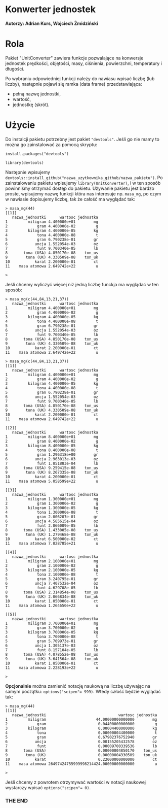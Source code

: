 # Konwerter jednostek 
**Autorzy: 
Adrian Kurs, 
Wojciech Żmidziński**

# Rola

Pakiet "UnitConverter" zawiera funkcje pozwalające na konwersje jednostek prędkości, objętości, masy, ciśnienia, powierzchni, temperatury i długości.

Po wybraniu odpowiedniej funkcji należy do nawiasu wpisać liczbę (lub liczby), następnie pojawi się ramka (data frame) przedstawiająca: 
- pełną nazwę jednostki, 
- wartość, 
- jednostkę (skrót).

# Użycie

Do instalcji pakietu potrzebny jest pakiet `"devtools"`. Jeśli go nie mamy to można go zainstalować za pomocą skryptu:

`install.packages("devtools")`

`library(devtools)` 

Następnie wpisujemy `devtools::install_github("nazwa_uzytkownika_github/nazwa_pakietu")`. Po zainstalowaniu pakietu wpisujemy `library(UnitConverter)`, i w ten sposób powinniśmy otrzymać dostęp do pakietu. Używanie pakietu jest bardzo proste, wpisujemy nazwę funkcji która nas interesuje np. `masa_mg`, po czym w nawiasie dopisujemy liczbę, tak że całość ma wyglądać tak: 
```
> masa_mg(44)
[[1]]
   nazwa_jednostki      wartosc jednostka
1         miligram 4.400000e+01        mg
2             gram 4.400000e-02         g
3         kilogram 4.400000e-05        kg
4             tona 4.400000e-08         t
5             gran 6.790238e-01        gr
6            uncja 1.552054e-03        oz
7             funt 9.700340e-05        lb
8       tona (USA) 4.850170e-08    ton_us
9        tona (UK) 4.330509e-08    ton_uk
10           karat 2.200000e-01        ct
11    masa atomowa 2.649742e+22         u

>
```
Jeśli chcemy wyliczyć więcej niż jedną liczbę funckja ma wyglądać w ten sposób: 
```
> masa_mg(c(44,84,13,21,37))
   nazwa_jednostki      wartosc jednostka
1         miligram 4.400000e+01        mg
2             gram 4.400000e-02         g
3         kilogram 4.400000e-05        kg
4             tona 4.400000e-08         t
5             gran 6.790238e-01        gr
6            uncja 1.552054e-03        oz
7             funt 9.700340e-05        lb
8       tona (USA) 4.850170e-08    ton_us
9        tona (UK) 4.330509e-08    ton_uk
10           karat 2.200000e-01        ct
11    masa atomowa 2.649742e+22         u

> masa_mg(c(44,84,13,21,37))
[[1]]
   nazwa_jednostki      wartosc jednostka
1         miligram 4.400000e+01        mg
2             gram 4.400000e-02         g
3         kilogram 4.400000e-05        kg
4             tona 4.400000e-08         t
5             gran 6.790238e-01        gr
6            uncja 1.552054e-03        oz
7             funt 9.700340e-05        lb
8       tona (USA) 4.850170e-08    ton_us
9        tona (UK) 4.330509e-08    ton_uk
10           karat 2.200000e-01        ct
11    masa atomowa 2.649742e+22         u

[[2]]
   nazwa_jednostki      wartosc jednostka
1         miligram 8.400000e+01        mg
2             gram 8.400000e-02         g
3         kilogram 8.400000e-05        kg
4             tona 8.400000e-08         t
5             gran 1.296318e+00        gr
6            uncja 2.963013e-03        oz
7             funt 1.851883e-04        lb
8       tona (USA) 9.259415e-08    ton_us
9        tona (UK) 8.267335e-08    ton_uk
10           karat 4.200000e-01        ct
11    masa atomowa 5.058599e+22         u

[[3]]
   nazwa_jednostki      wartosc jednostka
1         miligram 1.300000e+01        mg
2             gram 1.300000e-02         g
3         kilogram 1.300000e-05        kg
4             tona 1.300000e-08         t
5             gran 2.006207e-01        gr
6            uncja 4.585615e-04        oz
7             funt 2.866009e-05        lb
8       tona (USA) 1.433005e-08    ton_us
9        tona (UK) 1.279468e-08    ton_uk
10           karat 6.500000e-02        ct
11    masa atomowa 7.828785e+21         u

[[4]]
   nazwa_jednostki      wartosc jednostka
1         miligram 2.100000e+01        mg
2             gram 2.100000e-02         g
3         kilogram 2.100000e-05        kg
4             tona 2.100000e-08         t
5             gran 3.240795e-01        gr
6            uncja 7.407532e-04        oz
7             funt 4.629708e-05        lb
8       tona (USA) 2.314854e-08    ton_us
9        tona (UK) 2.066834e-08    ton_uk
10           karat 1.050000e-01        ct
11    masa atomowa 1.264650e+22         u

[[5]]
   nazwa_jednostki      wartosc jednostka
1         miligram 3.700000e+01        mg
2             gram 3.700000e-02         g
3         kilogram 3.700000e-05        kg
4             tona 3.700000e-08         t
5             gran 5.709973e-01        gr
6            uncja 1.305137e-03        oz
7             funt 8.157104e-05        lb
8       tona (USA) 4.078552e-08    ton_us
9        tona (UK) 3.641564e-08    ton_uk
10           karat 1.850000e-01        ct
11    masa atomowa 2.228193e+22         u

>
```

**Opcjonalnie** można zamienić notację naukową na liczbę używając na samym początku: `options("scipen"= 999)`. Wtedy całość będzie wyglądać tak:
```
> masa_mg(44)
[[1]]
   nazwa_jednostki                                wartosc jednostka
1         miligram                      44.00000000000000        mg
2             gram                       0.04400000000000         g
3         kilogram                       0.00004400000000        kg
4             tona                       0.00000004400000         t
5             gran                       0.67902376752940        gr
6            uncja                       0.00155205432578        oz
7             funt                       0.00009700339536        lb
8       tona (USA)                       0.00000004850170    ton_us
9        tona (UK)                       0.00000004330509    ton_uk
10           karat                       0.22000000000000        ct
11    masa atomowa 26497424755999998214424.00000000000000         u

>
```
Jeśli chcemy z powrotem otrzymywać wartości w notacji naukowej wystarczy wpisać `options("scipen"= 0)`.
### THE END

